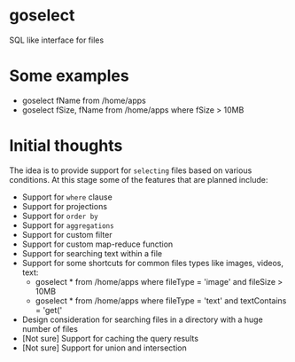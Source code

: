 # goselect
SQL like interface for files

# Some examples
- goselect fName from /home/apps
- goselect fSize, fName from /home/apps where fSize > 10MB

# Initial thoughts

The idea is to provide support for `selecting` files based on various conditions. At this stage some of the features that are planned include:
- Support for `where` clause
- Support for projections
- Support for `order by`
- Support for `aggregations`
- Support for custom filter
- Support for custom map-reduce function
- Support for searching text within a file
- Support for some shortcuts for common files types like images, videos, text:
  - goselect * from /home/apps where fileType = 'image' and fileSize > 10MB
  - goselect * from /home/apps where fileType = 'text' and textContains = 'get('
- Design consideration for searching files in a directory with a huge number of files
- [Not sure] Support for caching the query results
- [Not sure] Support for union and intersection

